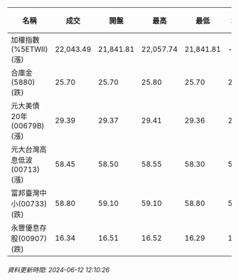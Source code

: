 | 名稱 | 成交 | 開盤 | 最高 | 最低 | 均價 | 成交金額(億) | 昨收 | 漲跌幅 | 漲跌 | 總量 | 昨量 | 振幅 |
| -------- | -------- | -------- | -------- |-------- | -------- | -------- |-------- |-------- |-------- | -------- | -------- |-------- |
|加權指數(%5ETWII) (漲)|22,043.49|21,841.81|22,057.74|21,841.81|-|3,264.44|21,792.12|1.15%|251.37|6,723,556|0|0.99%|
|合庫金(5880) (跌)|25.70|25.70|25.80|25.70|25.72|1.51|25.75|0.19%|0.05|5,883|15,957|0.39%|
|元大美債20年(00679B) (漲)|29.39|29.37|29.41|29.36|29.38|6.71|29.18|0.72%|0.21|22,827|89,545|0.17%|
|元大台灣高息低波(00713) (漲)|58.45|58.50|58.55|58.30|58.42|4.48|58.25|0.34%|0.20|7,661|11,706|0.43%|
|富邦臺灣中小(00733) (跌)|58.80|59.10|59.10|58.80|58.92|0.441|59.05|0.42%|0.25|748|2,380|0.51%|
|永豐優息存股(00907) (跌)|16.34|16.51|16.52|16.29|16.38|0.759|16.51|1.03%|0.17|4,635|10,048|1.39%|
###### 資料更新時間: 2024-06-12 12:10:26